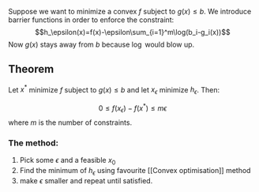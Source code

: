 Suppose we want to minimize a convex $f$ subject to $g(x)\leq b$. We introduce barrier functions in order to enforce the constraint:
$$h_\epsilon(x)=f(x)-\epsilon\sum_{i=1}^m\log(b_i-g_i(x))$$
Now $g(x)$ stays away from $b$ because $\log$ would blow up. 

## Theorem
Let $x^*$ minimize $f$ subject to $g(x)\leq b$ and let $x_\epsilon$ minimize $h_\epsilon$. Then:

$$0\leq f(x_\epsilon)-f(x^*)\leq m\epsilon$$
where $m$ is the number of constraints.

### The method:
1. Pick some $\epsilon$ and a feasible $x_0$ 
2. Find the minimum of $h_\epsilon$ using favourite [[Convex optimisation]] method
3. make $\epsilon$ smaller and repeat until satisfied.